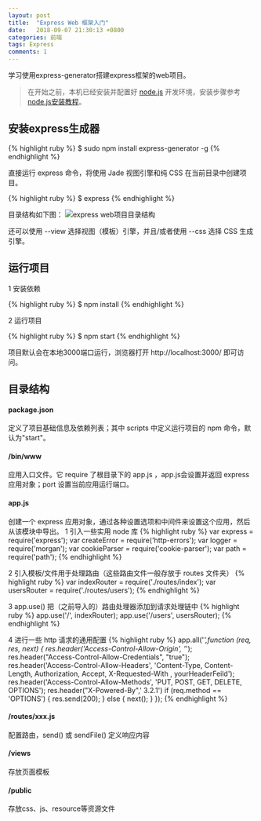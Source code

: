 ```yaml
---
layout: post
title:  "Express Web 框架入门"
date:   2018-09-07 21:30:13 +0800
categories: 前端
tags: Express
comments: 1
---
```


学习使用express-generator搭建express框架的web项目。<!--more-->

>在开始之前，本机已经安装并配置好 [node.js][node.js-download] 开发环境，安装步骤参考 [node.js安装教程][node.js-doc]。

## 安装express生成器

{% highlight ruby %}
$ sudo npm install express-generator -g
{% endhighlight %}

直接运行 express 命令，将使用 Jade 视图引擎和纯 CSS 在当前目录中创建项目。

{% highlight ruby %}
$ express
{% endhighlight %}

目录结构如下图：
![express web项目目录结构](https://hiker90.github.io/blog/assets/res/post-img/express.png)

还可以使用 --view 选择视图（模板）引擎，并且/或者使用 --css 选择 CSS 生成引擎。

## 运行项目

1 安装依赖

{% highlight ruby %}
$ npm install
{% endhighlight %}

2 运行项目

{% highlight ruby %}
$ npm start
{% endhighlight %}

项目默认会在本地3000端口运行，浏览器打开 http://localhost:3000/ 即可访问。

## 目录结构

#### package.json
定义了项目基础信息及依赖列表；其中 scripts 中定义运行项目的 npm 命令，默认为"start"。
#### /bin/www
应用入口文件。它 require 了根目录下的 app.js ，app.js会设置并返回 express 应用对象；port 设置当前应用运行端口。
#### app.js
创建一个 express 应用对象，通过各种设置选项和中间件来设置这个应用，然后从该模块中导出。
  1 引入一些实用 node 库
    {% highlight ruby %}
    var express = require('express');
    var createError = require('http-errors');
    var logger = require('morgan');
    var cookieParser = require('cookie-parser');
    var path = require('path');
    {% endhighlight %}

  2 引入模板/文件用于处理路由（这些路由文件一般存放于 routes 文件夹）
    {% highlight ruby %}
    var indexRouter = require('./routes/index');
    var usersRouter = require('./routes/users');
    {% endhighlight %}

  3 app.use() 把（之前导入的）路由处理器添加到请求处理链中
    {% highlight ruby %}
    app.use('/', indexRouter);
    app.use('/users', usersRouter);
    {% endhighlight %}

  4 进行一些 http 请求的通用配置
    {% highlight ruby %}
    app.all('*',function (req, res, next) {
      res.header('Access-Control-Allow-Origin', '*');
      res.header("Access-Control-Allow-Credentials", "true");
      res.header('Access-Control-Allow-Headers', 'Content-Type, Content-Length, Authorization, Accept, X-Requested-With , yourHeaderFeild');
      res.header('Access-Control-Allow-Methods', 'PUT, POST, GET, DELETE, OPTIONS');
      res.header("X-Powered-By",' 3.2.1')
      if (req.method == 'OPTIONS') {
        res.send(200);
      }
      else {
        next();
      }
    });
    {% endhighlight %}
    
#### /routes/xxx.js
配置路由，send() 或 sendFile() 定义响应内容
#### /views
存放页面模板
#### /public
存放css、js、resource等资源文件

[node.js-download]: https://nodejs.org/zh-cn/
[node.js-doc]:   https://developer.mozilla.org/zh-CN/docs/Learn/Server-side/Express_Nodejs/development_environment
